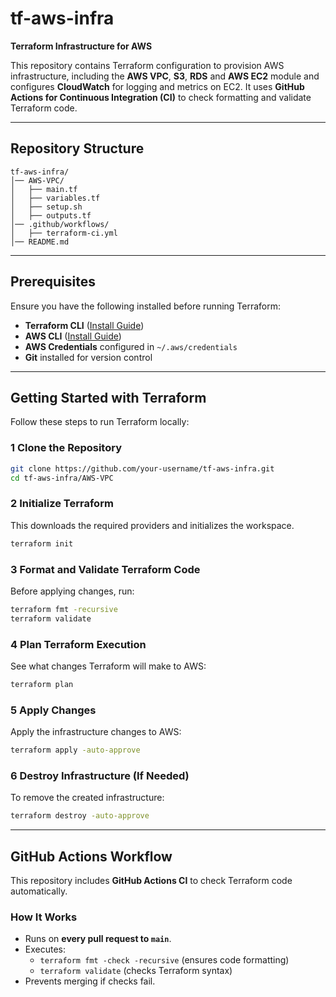 #  tf-aws-infra
**Terraform Infrastructure for AWS**  

This repository contains Terraform configuration to provision AWS infrastructure, including the **AWS VPC**, **S3**, **RDS** and **AWS EC2** module and configures **CloudWatch** for logging and metrics on EC2. It uses **GitHub Actions for Continuous Integration (CI)** to check formatting and validate Terraform code.

---

## Repository Structure
```
tf-aws-infra/
│── AWS-VPC/
│   ├── main.tf
│   ├── variables.tf
│   ├── setup.sh
│   ├── outputs.tf
│── .github/workflows/
│   ├── terraform-ci.yml
│── README.md
```

---

## Prerequisites
Ensure you have the following installed before running Terraform:
- **Terraform CLI** ([Install Guide](https://developer.hashicorp.com/terraform/tutorials/aws-get-started/install-cli))
- **AWS CLI** ([Install Guide](https://docs.aws.amazon.com/cli/latest/userguide/install-cliv2.html))
- **AWS Credentials** configured in `~/.aws/credentials`
- **Git** installed for version control

---

## Getting Started with Terraform
Follow these steps to run Terraform locally:

### 1️ Clone the Repository
```bash
git clone https://github.com/your-username/tf-aws-infra.git
cd tf-aws-infra/AWS-VPC
```

### 2️ Initialize Terraform
This downloads the required providers and initializes the workspace.
```bash
terraform init
```

### 3️ Format and Validate Terraform Code
Before applying changes, run:
```bash
terraform fmt -recursive
terraform validate
```

### 4️ Plan Terraform Execution
See what changes Terraform will make to AWS:
```bash
terraform plan
```

### 5️ Apply Changes
Apply the infrastructure changes to AWS:
```bash
terraform apply -auto-approve
```

### 6️ Destroy Infrastructure (If Needed)
To remove the created infrastructure:
```bash
terraform destroy -auto-approve
```

---

## GitHub Actions Workflow
This repository includes **GitHub Actions CI** to check Terraform code automatically.

### How It Works
- Runs on **every pull request to `main`**.
- Executes:
  - `terraform fmt -check -recursive` (ensures code formatting)
  - `terraform validate` (checks Terraform syntax)
- Prevents merging if checks fail.